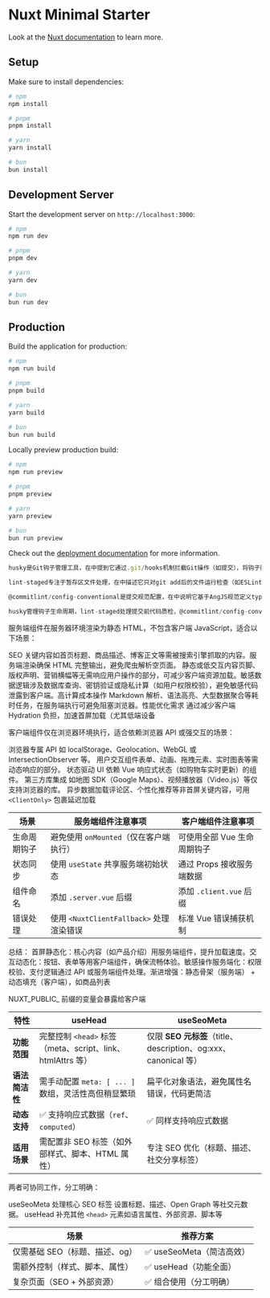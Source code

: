 # Nuxt Minimal Starter

Look at the [Nuxt documentation](https://nuxt.com/docs/getting-started/introduction) to learn more.

## Setup

Make sure to install dependencies:

```bash
# npm
npm install

# pnpm
pnpm install

# yarn
yarn install

# bun
bun install
```

## Development Server

Start the development server on `http://localhost:3000`:

```bash
# npm
npm run dev

# pnpm
pnpm dev

# yarn
yarn dev

# bun
bun run dev
```

## Production

Build the application for production:

```bash
# npm
npm run build

# pnpm
pnpm build

# yarn
yarn build

# bun
bun run build
```

Locally preview production build:

```bash
# npm
npm run preview

# pnpm
pnpm preview

# yarn
yarn preview

# bun
bun run preview
```

Check out the [deployment documentation](https://nuxt.com/docs/getting-started/deployment) for more information.

```typescript
husky是Git钩子管理工具，在中提到它通过.git/hooks机制拦截Git操作（如提交），将钩子脚本统一管理在.husky目录下，并利用core.hooksPath配置实现路径重定向。典型应用是在pre-commit阶段触发代码检查

lint-staged专注于暂存区文件处理，在中描述它只对git add后的文件运行检查（如ESLint），避免全量扫描。常与husky联动，在pre-commit钩子中执行，提升效率

@commitlint/config-conventional是提交规范配置，在中说明它基于AngJS规范定义type-enum等规则，要求提交信息符合feat/fix/docs等前缀格式，通常配合commitlint和husky的commit-msg钩子实现校验

husky管理钩子生命周期，lint-staged处理提交前代码质检，@commitlint/config-conventional控制提交信息规范性
```

服务端组件在​​服务器环境​​渲染为静态 HTML，​​不包含客户端 JavaScript​​，适合以下场景：

​​SEO 关键内容​​
如首页标题、商品描述、博客正文等需被搜索引擎抓取的内容。服务端渲染确保 HTML 完整输出，避免爬虫解析空页面。
​​静态或低交互内容​​
页脚、版权声明、营销横幅等无需响应用户操作的部分，可减少客户端资源加载。
​​敏感数据逻辑​​
涉及数据库查询、密钥验证或隐私计算（如用户权限校验），避免敏感代码泄露到客户端。
​​高计算成本操作​​
Markdown 解析、语法高亮、大型数据聚合等耗时任务，在服务端执行可避免阻塞浏览器。
​​性能优化需求​​
通过减少客户端 Hydration 负担，加速首屏加载（尤其低端设备

客户端组件仅在​​浏览器环境​​执行，适合依赖浏览器 API 或强交互的场景：

​​浏览器专属 API​​
如 localStorage、Geolocation、WebGL 或 IntersectionObserver 等。
​​用户交互组件​​
表单、动画、拖拽元素、实时图表等需动态响应的部分。
​​状态驱动 UI​​
依赖 Vue 响应式状态（如购物车实时更新）的组件。
​​第三方库集成​​
如地图 SDK（Google Maps）、视频播放器（Video.js）等仅支持浏览器的库。
​​异步数据加载​​
评论区、个性化推荐等非首屏关键内容，可用 `<ClientOnly>` 包裹延迟加载

| 场景               | 服务端组件注意事项                     | 客户端组件注意事项               |
|--------------------|----------------------------------------|----------------------------------|
| 生命周期钩子       | 避免使用 `onMounted`（仅在客户端执行） | 可使用全部 Vue 生命周期钩子      |
| 状态同步           | 使用 `useState` 共享服务端初始状态     | 通过 Props 接收服务端数据       |
| 组件命名           | 添加 `.server.vue` 后缀                | 添加 `.client.vue` 后缀          |
| 错误处理           | 使用 `<NuxtClientFallback>` 处理渲染错误 | 标准 Vue 错误捕获机制           |

总结：
首屏静态化​​：核心内容（如产品介绍）用服务端组件，提升加载速度。
​​交互动态化​​：按钮、表单等用客户端组件，确保流畅体验。
​​敏感操作服务端化​​：权限校验、支付逻辑通过 API 或服务端组件处理。
​​渐进增强​​：静态骨架（服务端） + 动态填充（客户端），如商品列表

NUXT_PUBLIC_ 前缀的变量会暴露给客户端

| 特性             | useHead                                      | useSeoMeta                                  |
|------------------|----------------------------------------------|--------------------------------------------|
| **功能范围**     | 完整控制 `<head>` 标签（meta、script、link、htmlAttrs 等） | 仅限 **SEO 元标签**（title、description、og:xxx、canonical 等） |
| **语法简洁性**   | 需手动配置 `meta: [ ... ]` 数组，灵活性高但稍显繁琐      | 扁平化对象语法，避免属性名错误，代码更简洁             |
| **动态支持**     | ✅ 支持响应式数据（`ref`、`computed`）              | ✅ 同样支持响应式数据                           |
| **适用场景**     | 需配置非 SEO 标签（如外部样式、脚本、HTML 属性）       | 专注 SEO 优化（标题、描述、社交分享标签）             |

两者可​​协同工作​​，分工明确：

​​useSeoMeta 处理核心 SEO 标签​​
设置标题、描述、Open Graph 等社交元数据。
​​useHead 补充其他 `<head>` 元素​​
如语言属性、外部资源、脚本等

| 场景                             | 推荐方案                 |
|----------------------------------|--------------------------|
| 仅需基础 SEO（标题、描述、og）   | ✅ useSeoMeta（简洁高效） |
| 需额外控制（样式、脚本、属性）    | ✅ useHead（功能全面）    |
| 复杂页面（SEO + 外部资源）       | ✅ 组合使用（分工明确）   |
